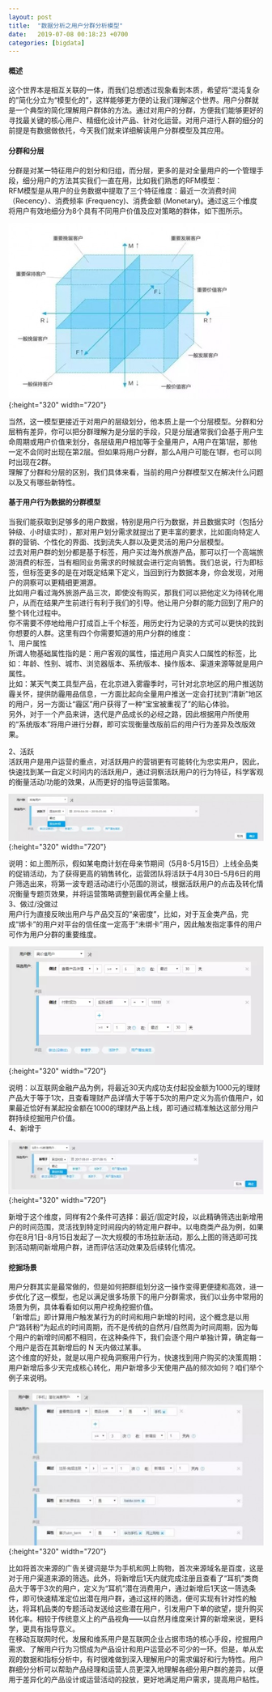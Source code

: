 ```yaml
---
layout: post
title:  "数据分析之用户分群分析模型"
date:   2019-07-08 00:18:23 +0700
categories: [bigdata]
---
```


#### 概述
  这个世界本是相互关联的一体，而我们总想透过现象看到本质，希望将“混沌复杂的”简化分立为“模型化的”，这样能够更方便的让我们理解这个世界。用户分群就是一个典型的简化理解用户群体的方法。通过对用户的分群，方便我们能够更好的寻找最关键的核心用户、精细化设计产品、针对化运营。对用户进行人群的细分的前提是有数据做依托，今天我们就来详细解读用户分群模型及其应用。  
  
#### 分群和分层  
  分群是对某一特征用户的划分和归组，而分层，更多的是对全量用户的一个管理手段，细分用户的方法其实我们一直在用，比如我们熟悉的RFM模型：  
  RFM模型是从用户的业务数据中提取了三个特征维度：最近一次消费时间（Recency）、消费频率 (Frequency)、消费金额 (Monetary)。通过这三个维度将用户有效地细分为8个具有不同用户价值及应对策略的群体，如下图所示。  
  
  ![collect_model_8_1](/static/img/post/b_a_m_8_1.jpg){:height="320" width="720"} 
  
  当然，这一模型更接近于对用户的层级划分，他本质上是一个分层模型。分群和分层稍有差异，你可以把分群理解为是分层的手段，只是分层通常我们会基于用户生命周期或用户价值来划分，各层级用户相加等于全量用户，A用户在第1层，那他一定不会同时出现在第2层。但如果将用户分群，那么A用户可能在1群，也可以同时出现在2群。  
  理解了分群和分层的区别，我们具体来看，当前的用户分群模型又在解决什么问题以及又有哪些新特性。  
  
#### 基于用户行为数据的分群模型   
  当我们能获取到足够多的用户数据，特别是用户行为数据，并且数据实时（包括分钟级、小时级实时），那对用户划分需求就提出了更丰富的要求，比如面向特定人群的营销、个性化的界面、找到流失人群以及更灵活的用户分层模型。   
  过去对用户群的划分都是基于标签，用户买过海外旅游产品，那可以打一个高端旅游消费的标签，当有相同业务需求的时候就会进行定向销售。我们总说，行为即标签，但标签更多的是在对既定结果下定义，当回到行为数据本身，你会发现，对用户的洞察可以更精细更溯源。  
  比如用户看过海外旅游产品三次，即使没有购买，那我们可以把他定义为待转化用户，从而在结果产生前进行有利于我们的引导。他让用户分群的能力回到了用户的整个转化过程中。  
  你不需要不停地给用户打成百上千个标签，用历史行为记录的方式可以更快的找到你想要的人群。这里有四个你需要知道的用户分群的维度：  
  1、用户属性  
  所谓人物基础属性指的是：用户客观的属性，描述用户真实人口属性的标签，比如：年龄、性别、城市、浏览器版本、系统版本、操作版本、渠道来源等就是用户属性。  
  比如：某天气类工具型产品，在北京进入雾霾季时，可针对北京地区的用户推送防霾关怀，提供防霾用品信息，一方面比起向全量用户推送一定会打扰到“清新”地区的用户，另一方面让“霾区”用户获得了一种“宝宝被重视了”的贴心体验。  
  另外，对于一个产品来讲，迭代是产品成长的必经之路，因此根据用户所使用的“系统版本”将用户进行分群，即可实现衡量改版前后的用户行为差异及改版效果。  
  
  2、活跃  
  活跃用户是用户运营的重点，对活跃用户的营销更有可能转化为忠实用户，因此，快速找到某一自定义时间内的活跃用户，通过洞察活跃用户的行为特征，科学客观的衡量活动/功能的效果，从而更好的指导运营策略。  
  
  ![collect_model_8_2](/static/img/post/b_a_m_8_2.jpg){:height="320" width="720"} 
  
  说明：如上图所示，假如某电商计划在母亲节期间（5月8-5月15日）上线全品类的促销活动，为了获得更高的销售转化，运营团队将活跃于4月30日-5月6日的用户筛选出来，将第一波专题活动进行小范围的测试，根据活跃用户的点击及转化情况衡量专题页效果，并将运营策略调整到最优再全量上线。  
  3、做过/没做过  
  用户行为直接反映出用户与产品交互的“亲密度”，比如，对于互金类产品，完成“绑卡”的用户对平台的信任度一定高于“未绑卡”用户，因此触发指定事件的用户可作为用户分群的重要维度。  
  
  ![collect_model_8_3](/static/img/post/b_a_m_8_3.jpg){:height="320" width="720"} 
  
  说明：以互联网金融产品为例，将最近30天内成功支付起投金额为1000元的理财产品大于等于1次，且查看理财产品详情大于等于5次的用户定义为高价值用户，如果最近恰好有某起投金额在1000的理财产品上线，即可通过精准触达这部分用户群持续挖掘用户价值。  
  4、新增于  
  
  ![collect_model_8_4](/static/img/post/b_a_m_8_4.jpg){:height="320" width="720"} 
  
  新增于这个维度，同样有2个条件可选择：最近/固定时段，以此精确筛选出新增用户的时间范围，灵活找到特定时间段内的特定用户群中。以电商类产品为例，如果你在8月1日-8月15日发起了一次大规模的市场拉新活动，那么上图的筛选即可找到活动期间新增用户群，进而评估活动效果及后续转化情况。  
  
#### 挖掘场景  
  用户分群其实是最常做的，但是如何把群组划分这一操作变得更便捷和高效，进一步优化了这一模型，也足以满足很多场景下的用户分群需求，我们以业务中常用的场景为例，具体看看如何以用户视角挖掘价值。  
  「新增后」即计算用户触发某行为的时间和用户新增的时间，这个概念是以用户“路转粉”为起点的时间周期，而不是传统的自然月/自然周为时间周期，因为每个用户的新增时间都不相同，在这种条件下，我们会逐个用户单独计算，确定每一个用户是否在其新增后的 N 天内做过某事。  
  这个维度的好处，就是以用户视角洞察用户行为，快速找到用户购买的决策周期：用户新增后多少天完成核心转化，用户新增多少天使用产品的频次如何？咱们举个例子来说明。  
  
  
  ![collect_model_8_5](/static/img/post/b_a_m_8_5.jpg){:height="320" width="720"} 
  
  
  比如将首次来源的广告关键词是华为手机和网上购物，首次来源域名是百度，这是对于用户渠道来源的筛选。此外，将新增后1天内就完成注册且查看了“耳机”类商品大于等于3次的用户，定义为“耳机”潜在消费用户，通过新增后1天这一筛选条件，即可快速精准定位出潜在用户群，通过这样的筛选，便可实现有针对性的触达，将耳机品类的专题活动发送给这些潜在用户，引发用户下单的欲望，提升购买转化率。相较于传统意义上的产品视角——以自然月维度来计算的新增来说，更科学，更具有指导意义。  
  在移动互联网时代，发展和维系用户是互联网企业占据市场的核心手段，挖掘用户需求、了解用户行为习惯成为产品设计和用户运营必不可少的一环。但是，单从宏观的数据和指标分析中，有时很难做到深入理解用户的需求偏好和行为特性。用户群细分分析可以帮助产品经理和运营人员更深入地理解各细分用户群的差异，以便用于差异化的产品设计或运营活动的投放，更好地满足用户需求，提高用户粘性。 
